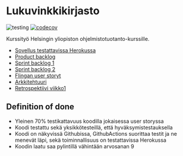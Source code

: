 # Lukuvinkkikirjasto

![testing](https://github.com/hhautajarvi/Ohtuminiprojekti/actions/workflows/main.yml/badge.svg)
[![codecov](https://codecov.io/gh/hhautajarvi/Ohtuminiprojekti/branch/master/graph/badge.svg?token=5CCL9IZFNO)](https://codecov.io/gh/hhautajarvi/Ohtuminiprojekti)

Kurssityö Helsingin yliopiston ohjelmistotuotanto-kurssille.

* [Sovellus testattavissa Herokussa](http://ohtu22-miniprojekti.herokuapp.com/)
* [Product backlog](https://docs.google.com/spreadsheets/d/1LjiLqfzKAxbSqKGUekv8m1LyQUo8m6ogEYdo0RVK2Xs/edit#gid=0)
* [Sprint backlog 1](https://docs.google.com/spreadsheets/d/1LjiLqfzKAxbSqKGUekv8m1LyQUo8m6ogEYdo0RVK2Xs/edit#gid=78284417)
* [Sprint backlog 2](https://docs.google.com/spreadsheets/d/1LjiLqfzKAxbSqKGUekv8m1LyQUo8m6ogEYdo0RVK2Xs/edit#gid=1975663807)
* [Flingan user storyt](https://edu.flinga.fi/s/EAL3A5M)
* [Arkkitehtuuri](https://github.com/hhautajarvi/Ohtuminiprojekti/blob/master/dokumentaatio/arkkitehtuuri.md)
* [Retrospektiivi viikko1](https://edu.flinga.fi/s/EG4Y7MS)

## Definition of done

* Yleinen 70% testikattavuus koodilla jokaisessa user storyssa
* Koodi testattu sekä yksikkötesteillä, että hyväksymistestauksella
* Koodi on näkyvissä Githubissa, GithubActions suorittaa testit ja ne menevät läpi, sekä toiminnallisuus on testattavissa Herokussa
* Koodin laatu saa pylintillä vähintään arvosanan 9
